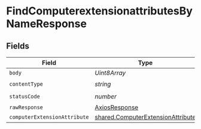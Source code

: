# FindComputerextensionattributesByNameResponse


## Fields

| Field                                                                                  | Type                                                                                   | Required                                                                               | Description                                                                            |
| -------------------------------------------------------------------------------------- | -------------------------------------------------------------------------------------- | -------------------------------------------------------------------------------------- | -------------------------------------------------------------------------------------- |
| `body`                                                                                 | *Uint8Array*                                                                           | :heavy_minus_sign:                                                                     | N/A                                                                                    |
| `contentType`                                                                          | *string*                                                                               | :heavy_check_mark:                                                                     | N/A                                                                                    |
| `statusCode`                                                                           | *number*                                                                               | :heavy_check_mark:                                                                     | N/A                                                                                    |
| `rawResponse`                                                                          | [AxiosResponse](https://axios-http.com/docs/res_schema)                                | :heavy_minus_sign:                                                                     | N/A                                                                                    |
| `computerExtensionAttribute`                                                           | [shared.ComputerExtensionAttribute](../../models/shared/computerextensionattribute.md) | :heavy_minus_sign:                                                                     | OK                                                                                     |